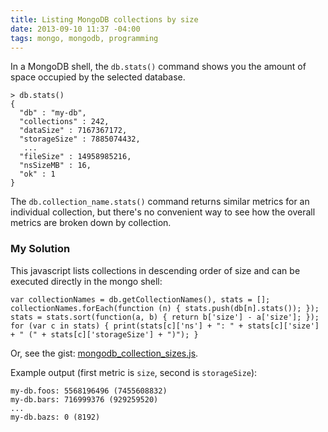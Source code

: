```yaml
---
title: Listing MongoDB collections by size
date: 2013-09-10 11:37 -04:00
tags: mongo, mongodb, programming
---
```


In a MongoDB shell, the `db.stats()` command shows you the amount of space occupied by the selected database.

    > db.stats()
    {
      "db" : "my-db",
      "collections" : 242,
      "dataSize" : 7167367172,
      "storageSize" : 7885074432,
       ...
      "fileSize" : 14958985216,
      "nsSizeMB" : 16,
      "ok" : 1
    }


The `db.collection_name.stats()` command returns similar metrics for an individual collection, but there's no convenient way to see how the overall metrics are broken down by collection.

### My Solution

This javascript lists collections in descending order of size and can be executed directly in the mongo shell:

    var collectionNames = db.getCollectionNames(), stats = [];
    collectionNames.forEach(function (n) { stats.push(db[n].stats()); });
    stats = stats.sort(function(a, b) { return b['size'] - a['size']; });
    for (var c in stats) { print(stats[c]['ns'] + ": " + stats[c]['size'] + " (" + stats[c]['storageSize'] + ")"); }

Or, see the gist: [mongodb_collection_sizes.js](https://gist.github.com/joeyAghion/6511184).

Example output (first metric is `size`, second is `storageSize`):

    my-db.foos: 5568196496 (7455608832)
    my-db.bars: 716999376 (929259520)
    ...
    my-db.bazs: 0 (8192)
